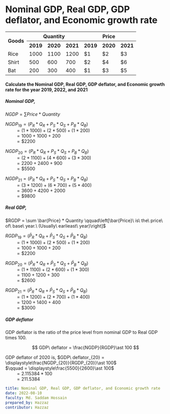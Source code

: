 # Nominal GDP, Real GDP, GDP deflator, and Economic growth rate


<table>
    <tr>
        <th rowspan=2>Goods</th>
        <th style="text-align:center;" colspan=3>Quantity</th>
        <th style="text-align:center;" colspan=3>Price</th>
    </tr>
    <tr>
        <th>2019</th><th>2020</th><th>2021</th><th>2019</th><th>2020</th><th>2021</th>
    </tr>
    <tr>
        <td>Rice</td>
        <td>1000</td><td>1100</td><td>1200</td>
        <td>$1</td><td>$2</td><td>$3</td>
    </tr>
    <tr>
        <td>Shirt</td>
        <td>500</td><td>600</td><td>700</td>
        <td>$2</td><td>$4</td><td>$6</td>
    </tr>
    <tr>
        <td>Bat</td>
        <td>200</td><td>300</td><td>400</td>
        <td>$1</td><td>$3</td><td>$5</td>
    </tr>
</table>


#### Calculate the Nominal GDP, Real GDP, GDP deflator, and Economic growth rate for the year 2019, 2022, and 2021

##### Nominal GDP,

$NGDP = \sum Price * Quantity$


$NGDP_{19} = (P_R\ast Q_R+P_S\ast Q_S+P_B\ast Q_B)$<br/>
$\qquad=(1\ast 1000)+(2\ast 500)+(1\ast 200)$<br/>
$\qquad=1000+1000+200$<br/>
$\qquad={\$2200}$

$NGDP_{20} = (P_R\ast Q_R+P_S\ast Q_S+P_B\ast Q_B)$<br/>
$\qquad=(2\ast 1100)+(4\ast 600)+(3\ast 300)$<br/>
$\qquad=2200+2400+900$<br/>
$\qquad={\$5500}$

$NGDP_{21} = (P_R\ast Q_R+P_S\ast Q_S+P_B\ast Q_B)$<br/>
$\qquad=(3\ast 1200)+(6\ast 700)+(5\ast 400)$<br/>
$\qquad=3600+4200+2000$<br/>
$\qquad={\$9800}$


##### Real GDP,

$RGDP = \sum \bar{Price} * Quantity \qquad\left[\bar{Price}\ is\ the\ price\ of\ base\ year.\ (Usually\ earlieast\ year)\right]$

$RGDP_{19} = (\bar{P}_R\ast Q_R+\bar{P}_S\ast Q_S+\bar{P}_B\ast Q_B)$<br/>
$\qquad=(1\ast 1000)+(2\ast 500)+(1\ast 200)$<br/>
$\qquad=1000+1000+200$<br/>
$\qquad={\$2200}$

$RGDP_{20} = (\bar{P}_R\ast Q_R+\bar{P}_S\ast Q_S+\bar{P}_B\ast Q_B)$<br/>
$\qquad=(1\ast 1100)+(2\ast 600)+(1\ast 300)$<br/>
$\qquad=1100+1200+300$<br/>
$\qquad={\$2600}$

$RGDP_{21} = (\bar{P}_R\ast Q_R+\bar{P}_S\ast Q_S+\bar{P}_B\ast Q_B)$<br/>
$\qquad=(1\ast 1200)+(2\ast 700)+(1\ast 400)$<br/>
$\qquad=1200+1400+400$<br/>
$\qquad={\$3000}$


##### GDP deflator

GDP deflator is the ratio of the price level from nominal GDP to Real GDP times 100.

$$
GDP\ deflator = \frac{NGDP}{RGDP}\ast 100
$$

GDP deflator of 2020 is, 
$GDP\ deflator_{20} = \displaystyle\frac{NGDP_{20}}{RGDP_{20}}\ast 100$<br/>
$\qquad = \displaystyle\frac{5500}{2600}\ast 100$<br/>
$\qquad = 2.115384\ast 100$<br/>
$\qquad = 211.5384$<br/>


```yaml
title: Nominal GDP, Real GDP, GDP deflator, and Economic growth rate
date: 2022-08-10
faculty: Md. Saddam Hossain
prepared_by: Hazzaz
contributor: Hazzaz
```
